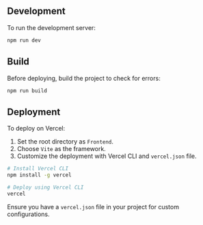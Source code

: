 ## Development

To run the development server:

```bash
npm run dev
```

## Build

Before deploying, build the project to check for errors:

```bash
npm run build
```

## Deployment

To deploy on Vercel:

1. Set the root directory as `Frontend`.
2. Choose `Vite` as the framework.
3. Customize the deployment with Vercel CLI and `vercel.json` file.

```bash
# Install Vercel CLI
npm install -g vercel

# Deploy using Vercel CLI
vercel
```

Ensure you have a `vercel.json` file in your project for custom configurations.

